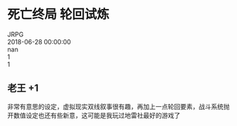 



# 死亡终局 轮回试炼
  
JRPG  
2018-06-28 00:00:00  
nan  
1  
1
## 老王 +1


非常有意思的设定，虚拟现实双线叙事很有趣，再加上一点轮回要素，战斗系统抛开数值设定也还有些新意，这可能是我玩过地雷社最好的游戏了